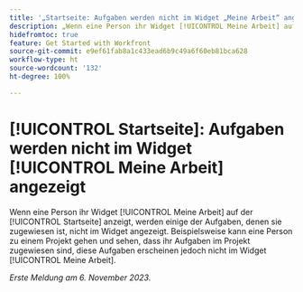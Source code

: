 ```yaml
---
title: '„Startseite: Aufgaben werden nicht im Widget „Meine Arbeit“ angezeigt“'
description: „Wenn eine Person ihr Widget [!UICONTROL Meine Arbeit] auf der Startseite anzeigt, werden einige der Aufgaben, denen sie zugewiesen ist, nicht im Widget angezeigt. Beispielsweise kann eine Person zu einem Projekt gehen und sehen, dass ihr Aufgaben im Projekt zugewiesen sind, diese Aufgaben erscheinen jedoch nicht im Widget [!UICONTROL Meine Arbeit].“
hidefromtoc: true
feature: Get Started with Workfront
source-git-commit: e9ef61fab8a1c433ead6b9c49a6f60eb81bca628
workflow-type: ht
source-wordcount: '132'
ht-degree: 100%

---
```



# [!UICONTROL Startseite]: Aufgaben werden nicht im Widget [!UICONTROL Meine Arbeit] angezeigt

Wenn eine Person ihr Widget [!UICONTROL Meine Arbeit] auf der [!UICONTROL Startseite] anzeigt, werden einige der Aufgaben, denen sie zugewiesen ist, nicht im Widget angezeigt. Beispielsweise kann eine Person zu einem Projekt gehen und sehen, dass ihr Aufgaben im Projekt zugewiesen sind, diese Aufgaben erscheinen jedoch nicht im Widget [!UICONTROL Meine Arbeit].

_Erste Meldung am 6. November 2023._
